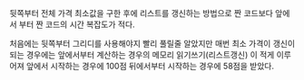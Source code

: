 뒷쪽부터 전체 가격 최소값을 구한 후에 리스트를 갱신하는 방법으로 짠 코드보다 앞에서 부터 짠 코드의 시간 복잡도가 적다.

처음에는 뒷쪽부터 그리디를 사용해야지 빨리 풀릴줄 알았지만 매번 최소 가격이 갱신이 되는 경우에는 앞에서부터 계산하는 경우의 메모리 읽기쓰기(리스트갱신) 이 적게 이루어져 앞에서 시작하는 경우에 100점 뒤에서부터 시작하는 경우에 58점을 받았다.
